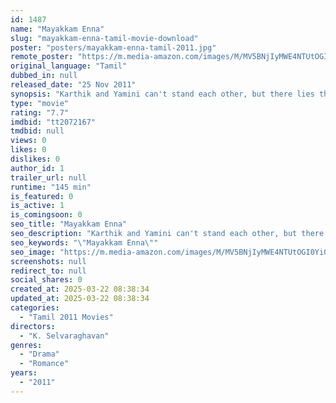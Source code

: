 ```yaml
---
id: 1487
name: "Mayakkam Enna"
slug: "mayakkam-enna-tamil-movie-download"
poster: "posters/mayakkam-enna-tamil-2011.jpg"
remote_poster: "https://m.media-amazon.com/images/M/MV5BNjIyMWE4NTUtOGI0Yi00MDgzLTg1ZjAtMGQxOGM4N2Y3ODc1XkEyXkFqcGc@._V1_SX300.jpg"
original_language: "Tamil"
dubbed_in: null
released_date: "25 Nov 2011"
synopsis: "Karthik and Yamini can't stand each other, but there lies the twist when opposites attract."
type: "movie"
rating: "7.7"
imdbid: "tt2072167"
tmdbid: null
views: 0
likes: 0
dislikes: 0
author_id: 1
trailer_url: null
runtime: "145 min"
is_featured: 0
is_active: 1
is_comingsoon: 0
seo_title: "Mayakkam Enna"
seo_description: "Karthik and Yamini can't stand each other, but there lies the twist when opposites attract."
seo_keywords: "\"Mayakkam Enna\""
seo_image: "https://m.media-amazon.com/images/M/MV5BNjIyMWE4NTUtOGI0Yi00MDgzLTg1ZjAtMGQxOGM4N2Y3ODc1XkEyXkFqcGc@._V1_SX300.jpg"
screenshots: null
redirect_to: null
social_shares: 0
created_at: 2025-03-22 08:38:34
updated_at: 2025-03-22 08:38:34
categories:
  - "Tamil 2011 Movies"
directors:
  - "K. Selvaraghavan"
genres:
  - "Drama"
  - "Romance"
years:
  - "2011"
---
```

